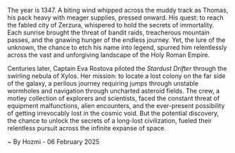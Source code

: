 
The year is 1347.  A biting wind whipped across the muddy track as Thomas, his pack heavy with meager supplies, pressed onward.  His quest: to reach the fabled city of Zerzura, whispered to hold the secrets of immortality.  Each sunrise brought the threat of bandit raids, treacherous mountain passes, and the gnawing hunger of the endless journey.  Yet, the lure of the unknown, the chance to etch his name into legend, spurred him relentlessly across the vast and unforgiving landscape of the Holy Roman Empire.

Centuries later, Captain Eva Rostova piloted the *Stardust Drifter* through the swirling nebula of Xylos.  Her mission: to locate a lost colony on the far side of the galaxy, a perilous journey requiring jumps through unstable wormholes and navigation through uncharted asteroid fields.  The crew, a motley collection of explorers and scientists, faced the constant threat of equipment malfunctions, alien encounters, and the ever-present possibility of getting irrevocably lost in the cosmic void. But the potential discovery, the chance to unlock the secrets of a long-lost civilization, fueled their relentless pursuit across the infinite expanse of space.

~ By Hozmi - 06 February 2025
